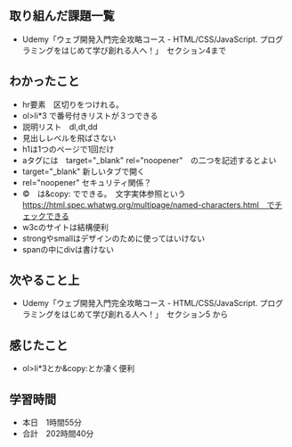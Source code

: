## 取り組んだ課題一覧
- Udemy「ウェブ開発入門完全攻略コース - HTML/CSS/JavaScript. プログラミングをはじめて学び創れる人へ！」　セクション4まで
## わかったこと
- hr要素　区切りをつけれる。
- ol>li*3 で番号付きリストが３つできる
- 説明リスト　dl,dt,dd
- 見出しレベルを飛ばさない
- h1は1つのページで1回だけ
- aタグには　target="_blank" rel="noopener"　の二つを記述するとよい
- target="_blank" 新しいタブで開く
- rel="noopener" セキュリティ関係？
- ©　は&copy: でできる。　文字実体参照という　https://html.spec.whatwg.org/multipage/named-characters.html　でチェックできる
- w3cのサイトは結構便利
- strongやsmallはデザインのために使ってはいけない
- spanの中にdivは書けない
## 次やること上
- Udemy「ウェブ開発入門完全攻略コース - HTML/CSS/JavaScript. プログラミングをはじめて学び創れる人へ！」　セクション5 から
## 感じたこと
- ol>li*3とか&copy:とか凄く便利
## 学習時間
- 本日　1時間55分
- 合計　202時間40分